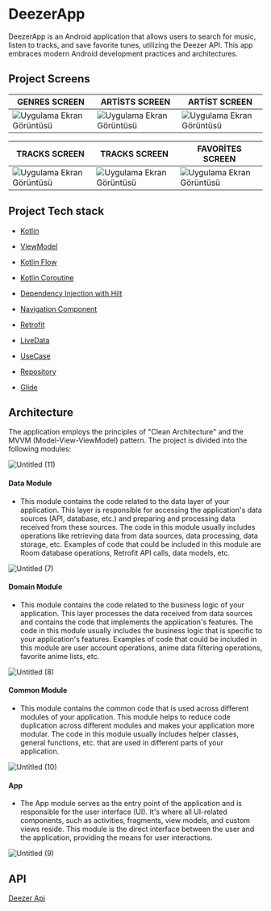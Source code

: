 # DeezerApp

DeezerApp is an Android application that allows users to search for music, listen to tracks, and save favorite tunes, utilizing the Deezer API. This app embraces modern Android development practices and architectures.

## Project Screens
GENRES SCREEN | ARTİSTS SCREEN | ARTİST SCREEN | 
--- | --- | --- | 
![Uygulama Ekran Görüntüsü](https://github.com/sahinkaradeniz/DeezerApp/assets/85341568/c97fa409-3002-4e93-8ea1-bdfb38f8a6f0) |![Uygulama Ekran Görüntüsü](https://github.com/sahinkaradeniz/DeezerApp/assets/85341568/0568fa1b-109a-4dcb-9620-d151319936e4) |![Uygulama Ekran Görüntüsü](https://github.com/sahinkaradeniz/DeezerApp/assets/85341568/9c4b8858-f3b6-45d6-8095-21966b3f20d0) |

TRACKS SCREEN | TRACKS SCREEN | FAVORİTES SCREEN | 
--- | --- | --- | 
![Uygulama Ekran Görüntüsü](https://github.com/sahinkaradeniz/DeezerApp/assets/85341568/e7419400-b8f7-4e7f-b794-821c8dd93c2e) |![Uygulama Ekran Görüntüsü](https://github.com/sahinkaradeniz/DeezerApp/assets/85341568/bef92fc9-5fa7-496e-8674-e1137bd85884) |![Uygulama Ekran Görüntüsü](https://github.com/sahinkaradeniz/DeezerApp/assets/85341568/1ce45ca1-9150-4486-8e67-14df6437fb1a) |

## Project Tech stack 

- [Kotlin](https://developer.android.com/kotlin)
 
- [ViewModel](https://developer.android.com/topic/libraries/architecture/viewmodel)

- [Kotlin Flow](https://developer.android.com/kotlin/flow)

- [Kotlin Coroutine](https://developer.android.com/kotlin/coroutines)
 
- [Dependency Injection with Hilt](https://developer.android.com/training/dependency-injection/hilt-android)

- [Navigation Component](https://developer.android.com/guide/navigation)

- [Retrofit](https://square.github.io/retrofit/)

- [LiveData](https://developer.android.com/topic/libraries/architecture/livedata)

- [UseCase](https://developer.android.com/topic/architecture/domain-layer)

- [Repository](https://developer.android.com/topic/architecture/data-layer)

- [Glide ](https://github.com/bumptech/glide)

## Architecture
The application employs the principles of "Clean Architecture" and the MVVM (Model-View-ViewModel) pattern. 
The project is divided into the following modules:

![Untitled (11)](https://github.com/sahinkaradeniz/DeezerApp/assets/85341568/fd868497-ee0e-4787-877d-1d965d13845f)
#### Data Module

* This module contains the code related to the data layer of your application. This layer is responsible for accessing the application's data sources (API, database, etc.) and preparing and processing data received from these sources. The code in this module usually includes operations like retrieving data from data sources, data processing, data storage, etc. Examples of code that could be included in this module are Room database operations, Retrofit API calls, data models, etc.


![Untitled (7)](https://github.com/sahinkaradeniz/DeezerApp/assets/85341568/b45bd6ef-3d6e-4fad-a854-838bf895188a)

#### Domain Module

* This module contains the code related to the business logic of your application. This layer processes the data received from data sources and contains the code that implements the application's features. The code in this module usually includes the business logic that is specific to your application's features. Examples of code that could be included in this module are user account operations, anime data filtering operations, favorite anime lists, etc.

![Untitled (8)](https://github.com/sahinkaradeniz/DeezerApp/assets/85341568/af550895-a7e7-45f5-8d3d-80f1021cdf4e)

#### Common Module

* This module contains the common code that is used across different modules of your application. This module helps to reduce code duplication across different modules and makes your application more modular. The code in this module usually includes helper classes, general functions, etc. that are used in different parts of your application.

![Untitled (10)](https://github.com/sahinkaradeniz/DeezerApp/assets/85341568/2f568752-a3f0-4c95-936f-f1127ab67d22)

#### App

* The App module serves as the entry point of the application and is responsible for the user interface (UI). It's where all UI-related components, such as activities, fragments, view models, and custom views reside. This module is the direct interface between the user and the application, providing the means for user interactions.

![Untitled (9)](https://github.com/sahinkaradeniz/DeezerApp/assets/85341568/08493839-79e7-42cd-9fa0-e8b16bf50a78)

## API

[Deezer Api](https://developers.deezer.com/api/)


